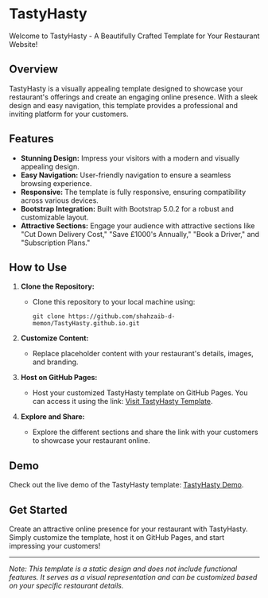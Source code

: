 # TastyHasty

Welcome to TastyHasty - A Beautifully Crafted Template for Your Restaurant Website!

## Overview

TastyHasty is a visually appealing template designed to showcase your restaurant's offerings and create an engaging online presence. With a sleek design and easy navigation, this template provides a professional and inviting platform for your customers.

## Features

- **Stunning Design:** Impress your visitors with a modern and visually appealing design.
- **Easy Navigation:** User-friendly navigation to ensure a seamless browsing experience.
- **Responsive:** The template is fully responsive, ensuring compatibility across various devices.
- **Bootstrap Integration:** Built with Bootstrap 5.0.2 for a robust and customizable layout.
- **Attractive Sections:** Engage your audience with attractive sections like "Cut Down Delivery Cost," "Save £1000's Annually," "Book a Driver," and "Subscription Plans."

## How to Use

1. **Clone the Repository:**
   - Clone this repository to your local machine using:
     ```
     git clone https://github.com/shahzaib-d-memon/TastyHasty.github.io.git
     ```

2. **Customize Content:**
   - Replace placeholder content with your restaurant's details, images, and branding.

3. **Host on GitHub Pages:**
   - Host your customized TastyHasty template on GitHub Pages. You can access it using the link: [Visit TastyHasty Template](https://shahzaib-d-memon.github.io/TastyHasty.github.io/).

4. **Explore and Share:**
   - Explore the different sections and share the link with your customers to showcase your restaurant online.

## Demo

Check out the live demo of the TastyHasty template: [TastyHasty Demo](https://shahzaib-d-memon.github.io/TastyHasty.github.io/).

## Get Started

Create an attractive online presence for your restaurant with TastyHasty. Simply customize the template, host it on GitHub Pages, and start impressing your customers!

---

*Note: This template is a static design and does not include functional features. It serves as a visual representation and can be customized based on your specific restaurant details.*
